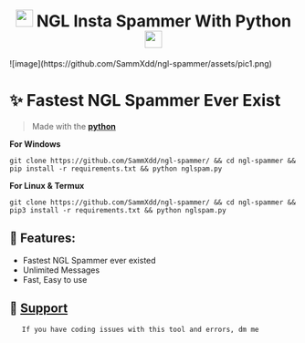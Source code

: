<h1 align="center"><img src="./assets/logo.gif" width="30px"> NGL Insta Spammer With Python <img src="./assets/logo.gif" width="30px"></h1>
![image](https://github.com/SammXdd/ngl-spammer/assets/pic1.png)
  
# ✨ Fastest NGL Spammer Ever Exist
 > Made with the [**python**](https://docs.python.org/3/)

**For Windows**
```
git clone https://github.com/SammXdd/ngl-spammer/ && cd ngl-spammer && pip install -r requirements.txt && python nglspam.py
```

**For Linux & Termux**
```
git clone https://github.com/SammXdd/ngl-spammer/ && cd ngl-spammer && pip3 install -r requirements.txt && python nglspam.py
```
 
## 💛 Features:
 
  - Fastest NGL Spammer ever existed
  - Unlimited Messages
  - Fast, Easy to use
  
## 📝 [Support](https://www.instagram.com/_.samarthhhhh._/)
       If you have coding issues with this tool and errors, dm me
